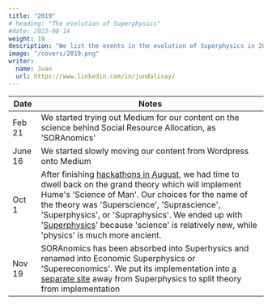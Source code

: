 ```yaml
---
title: "2019"
# heading: "The evolution of Superphysics"
#date: 2022-08-14
weight: 19
description: "We list the events in the evolution of Superphysics in 2019."
image: "/covers/2019.png"
writer:
  name: Juan
  url: https://www.linkedin.com/in/jundalisay/
---
```


Date | Notes
--- | ---
Feb 21 | We started trying out Medium for our content on the science behind Social Resource Allocation, as 'SORAnomics'
June 16 | We started slowly moving our content from Wordpress onto Medium
Oct 1 | After finishing [hackathons in August](https://www.pantrypoints.com/news/19-08-30/), we had time to dwell back on the grand theory which will implement Hume's 'Science of Man'. Our choices for the name of the theory was 'Superscience', 'Suprascience', 'Superphysics', or 'Supraphysics'. We ended up with '[Superphysics](https://medium.com/soranomics/presenting-superphysics-a6119d072520)' because 'science' is relatively new, while 'physics' is much more ancient.
Nov 19 | SORAnomics has been absorbed into Superhysics and renamed into Economic Superphysics or 'Supereconomics'. We put its implementation into [a separate site](https://www.pantrypoints.com) away from Superphysics to split theory from implementation
